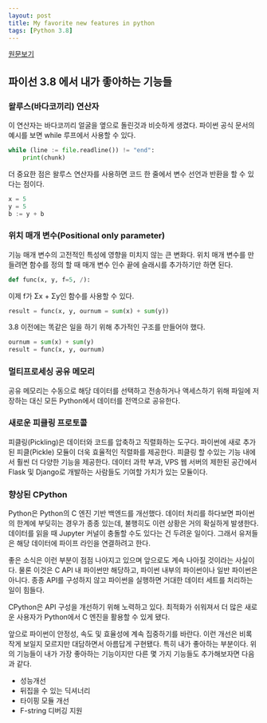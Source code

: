```yaml
---
layout: post
title: My favorite new features in python
tags: [Python 3.8]
---
```


[원문보기](https://towardsdatascience.com/my-favorite-new-features-in-python-3-8-a95d7a0a31c9)
## 파이선 3.8 에서 내가 좋아하는 기능들

### 왈루스(바다코끼리) 연산자

이 연산자는 바다코끼리 얼굴을 옆으로 돌린것과 비슷하게 생겼다. 파이썬 공식 문서의 예시를 보면 while 루프에서 사용할 수 있다.

```python
while (line := file.readline()) != "end":
    print(chunk)
```

더 중요한 점은 왈루스 연산자를 사용하면 코드 한 줄에서 변수 선언과 반환을 할 수 있다는 점이다. 

```python
x = 5
y = 5
b := y + b
```



### 위치 매개 변수(Positional only parameter)

기능 매개 변수의 고전적인 특성에 영향을 미치지 않는 큰 변화다. 위치 매개 변수를 만들려면 함수를 정의 할 때 매개 변수 인수 끝에 슬래시를 추가하기만 하면 된다.

```python
def func(x, y, f=5, /):
```

이제 f가 Σx + Σy인 함수를 사용할 수 있다.

```python
result = func(x, y, ournum = sum(x) + sum(y))
```

3.8 이전에는 똑같은 일을 하기 위해 추가적인 구조를 만들어야 했다.

```python
ournum = sum(x) + sum(y)
result = func(x, y, ournum)
```



### 멀티프로세싱 공유 메모리

공유 메모리는 수동으로 해당 데이터를 선택하고 전송하거나 액세스하기 위해 파일에 저장하는 대신 모든 Python에서 데이터를 전역으로 공유한다. 



### 새로운 피클링 프로토콜

피클링(Pickling)은 데이터와 코드를 압축하고 직렬화하는 도구다. 파이썬에 새로 추가된 피클(Pickle) 모듈이 더욱 효율적인 직렬화를 제공한다. 피클링 할 수있는 기능 내에서 훨씬 더 다양한 기능을 제공한다. 데이터 과학 부과,  VPS 웹 서버의 제한된 공간에서 Flask 및 Django로 개발하는 사람들도 기여할 가치가 있는 모듈이다.



### 향상된 CPython

Python은 Python의 C 엔진 기반 백엔드를 개선했다. 데이터 처리를 하다보면 파이썬의 한계에 부딪히는 경우가 종종 있는데, 불행히도 이런 상황은 거의 확실하게 발생한다. 데이터를 읽을 때 Jupyter 커널이 충돌할 수도 있다는 건 두려운 일이다. 그래서 유저들은 해당 데이터에 파이프 라인을 연결하려고 한다. 

좋은 소식은 이런 부분이 점점 나아지고 있으며 앞으로도 계속 나아질 것이라는 사실이다. 물론 이것은 C API 내 파이썬만 해당하고, 파이썬 내부의 파이썬이나 일반 파이썬은 아니다. 종종 API를 구성하지 않고 파이썬을 실행하면 거대한 데이터 세트를 처리하는 일이 힘들다.

CPython은 API 구성을 개선하기 위해 노력하고 있다. 최적화가 쉬워져서 더 많은 새로운 사용자가 Python에서 C 엔진을 활용할 수 있게 됐다.



앞으로 파이썬이 안정성, 속도 및 효율성에 계속 집중하기를 바란다. 이런 개선은 비록 작게 보일지 모르지만 대담하면서 아름답게 구현됐다. 특히 내가 좋아하는 부분이다. 위의 기능들이 내가 가장 좋아하는 기능이지만 다른 몇 가지 기능들도 추가해보자면 다음과 같다.

- 성능개선
- 뒤집을 수 있는 딕셔너리
- 타이핑 모듈 개선
- F-string 디버깅 지원


